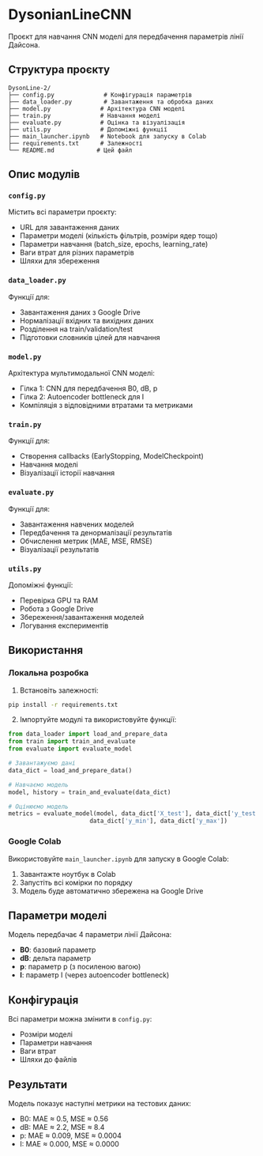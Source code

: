 # DysonianLineCNN

Проєкт для навчання CNN моделі для передбачення параметрів лінії Дайсона.

## Структура проєкту

```
DysonLine-2/
├── config.py              # Конфігурація параметрів
├── data_loader.py         # Завантаження та обробка даних
├── model.py              # Архітектура CNN моделі
├── train.py              # Навчання моделі
├── evaluate.py           # Оцінка та візуалізація
├── utils.py              # Допоміжні функції
├── main_launcher.ipynb   # Notebook для запуску в Colab
├── requirements.txt      # Залежності
└── README.md            # Цей файл
```

## Опис модулів

### `config.py`
Містить всі параметри проєкту:
- URL для завантаження даних
- Параметри моделі (кількість фільтрів, розміри ядер тощо)
- Параметри навчання (batch_size, epochs, learning_rate)
- Ваги втрат для різних параметрів
- Шляхи для збереження

### `data_loader.py`
Функції для:
- Завантаження даних з Google Drive
- Нормалізації вхідних та вихідних даних
- Розділення на train/validation/test
- Підготовки словників цілей для навчання

### `model.py`
Архітектура мультимодальної CNN моделі:
- Гілка 1: CNN для передбачення B0, dB, p
- Гілка 2: Autoencoder bottleneck для I
- Компіляція з відповідними втратами та метриками

### `train.py`
Функції для:
- Створення callbacks (EarlyStopping, ModelCheckpoint)
- Навчання моделі
- Візуалізації історії навчання

### `evaluate.py`
Функції для:
- Завантаження навчених моделей
- Передбачення та денормалізації результатів
- Обчислення метрик (MAE, MSE, RMSE)
- Візуалізації результатів

### `utils.py`
Допоміжні функції:
- Перевірка GPU та RAM
- Робота з Google Drive
- Збереження/завантаження моделей
- Логування експериментів

## Використання

### Локальна розробка

1. Встановіть залежності:
```bash
pip install -r requirements.txt
```

2. Імпортуйте модулі та використовуйте функції:
```python
from data_loader import load_and_prepare_data
from train import train_and_evaluate
from evaluate import evaluate_model

# Завантажуємо дані
data_dict = load_and_prepare_data()

# Навчаємо модель
model, history = train_and_evaluate(data_dict)

# Оцінюємо модель
metrics = evaluate_model(model, data_dict['X_test'], data_dict['y_test'], 
                       data_dict['y_min'], data_dict['y_max'])
```

### Google Colab

Використовуйте `main_launcher.ipynb` для запуску в Google Colab:

1. Завантажте ноутбук в Colab
2. Запустіть всі комірки по порядку
3. Модель буде автоматично збережена на Google Drive

## Параметри моделі

Модель передбачає 4 параметри лінії Дайсона:
- **B0**: базовий параметр
- **dB**: дельта параметр
- **p**: параметр p (з посиленою вагою)
- **I**: параметр I (через autoencoder bottleneck)

## Конфігурація

Всі параметри можна змінити в `config.py`:
- Розміри моделі
- Параметри навчання
- Ваги втрат
- Шляхи до файлів

## Результати

Модель показує наступні метрики на тестових даних:
- B0: MAE ≈ 0.5, MSE ≈ 0.56
- dB: MAE ≈ 2.2, MSE ≈ 8.4
- p: MAE ≈ 0.009, MSE ≈ 0.0004
- I: MAE ≈ 0.000, MSE ≈ 0.0000 